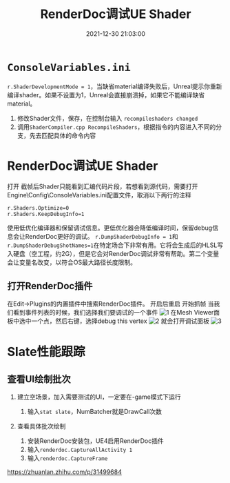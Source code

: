 ﻿---
title: RenderDoc调试UE Shader
date: 2021-12-30 21:03:00
categories:
- Engine
- Unreal
- Shader
---
# `ConsoleVariables.ini`
`r.ShaderDevelopmentMode = 1`，当缺省material编译失败后，Unreal提示你重新编译shader。如果不设置为1，Unreal会直接崩溃掉，如果它不能编译缺省material。
1. 修改Shader文件，保存，在控制台输入
`recompileshaders changed`
2. 调用`ShaderCompiler.cpp RecompileShaders`，根据指令的内容进入不同的分支，先去匹配具体的命令内容

# RenderDoc调试UE Shader

打开
截帧后Shader只能看到汇编代码片段，若想看到源代码，需要打开Engine\Config\ConsoleVariables.ini配置文件，取消以下两行的注释
```
r.Shaders.Optimize=0
r.Shaders.KeepDebugInfo=1
```
使用低优化编译器和保留调试信息。更低优化器会降低编译时间，保留debug信息会让RenderDoc更好的调试。
`r.DumpShaderDebugInfo = 1`和`r.DumpShaderDebugShotNames=1`在特定场合下非常有用。它将会生成后的HLSL写入硬盘（空工程，约2G），但是它会对RenderDoc调试非常有帮助。第二个变量会让变量名改变，以符合OS最大路径长度限制。
## 打开RenderDoc插件
在Edit->Plugins的内置插件中搜索RenderDoc插件。
开启后重启
开始抓帧
当我们看到事件列表的时候，我们选择我们要调试的一个事件
![1](/images/Unreal/Shader/RenderDoc/1.png)
在Mesh Viewer面板中选中一个点，然后右键，选择debug this vertex
![2](/images/Unreal/Shader/RenderDoc/2.png)
就会打开调试面板
![3](/images/Unreal/Shader/RenderDoc/3.png)

# Slate性能跟踪
## 查看UI绘制批次
1. 建立空场景，加入需要测试的UI，一定要在-game模式下运行
   1. 输入`stat slate`，NumBatcher就是DrawCall次数

2. 查看具体批次绘制
   1. 安装RenderDoc安装包，UE4启用RenderDoc插件
   2. 输入`renderdoc.CaptureAllActivity 1`
   3. 输入`renderdoc.CaptureFrame` 


https://zhuanlan.zhihu.com/p/31499684